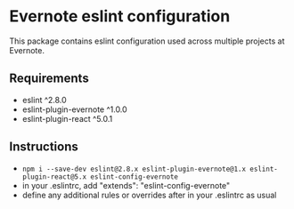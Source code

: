 # Evernote eslint configuration #

This package contains eslint configuration used across multiple projects at Evernote.

## Requirements ##
- eslint ^2.8.0
- eslint-plugin-evernote ^1.0.0
- eslint-plugin-react ^5.0.1

## Instructions ##
- `npm i --save-dev eslint@2.8.x eslint-plugin-evernote@1.x eslint-plugin-react@5.x eslint-config-evernote`
- in your .eslintrc, add
    "extends": "eslint-config-evernote"
- define any additional rules or overrides after in your .eslintrc as usual
